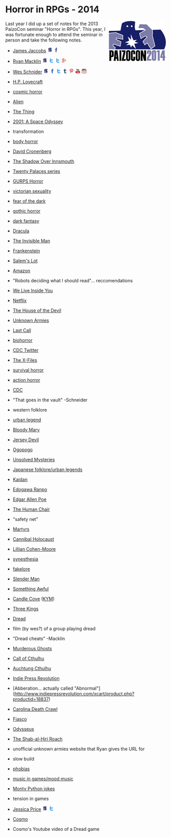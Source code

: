 Horror in RPGs - 2014
=====================
<img src="img/paizocon_2014.jpg" style="float:right" width="180" height="126">
Last year I did up a set of notes for the 2013 PaizoCon seminar "Horror in RPGs". This year, I was fortunate enough to attend the seminar in person and take the following notes.

- [James Jaccobs](http://bigfootcountryblog.blogspot.com/)
[<img src="img/paizo-32x32.png" height=16 width="16" />](http://paizo.com/people/JamesJacobs)
[<img src="img/facebook-32x32.png" height=16 width="16" />](https://www.facebook.com/james.jacobs.357)

- [Ryan Macklin](http://ryanmacklin.com/)
[<img src="img/paizo-32x32.png" height=16 width="16" />](http://paizo.com/people/RyanMacklin/profile)
[<img src="img/twitter-t-32x32.png" height=16 width="16" />](https://twitter.com/RyanMacklin)
[<img src="img/twitter-t-32x32.png" height=16 width="16" />](https://twitter.com/NightMacklin)
[<img src="img/google_plus-32x32.png" height=16 width="16" />](https://plus.google.com/+RyanMacklin)

- [Wes Schnider](http://www.wesschneider.com/blog/)
[<img src="img/paizo-32x32.png" height=16 width="16" />](http://paizo.com/people/FWesleySchneider)
[<img src="img/facebook-32x32.png" height=16 width="16" />](https://www.facebook.com/FWesleySchneider)
[<img src="img/twitter-t-32x32.png" height=16 width="16" />](http://www.twitter.com/FWesSchneider)
[<img src="img/tumblr-32x32.png" height=16 width="16" />](http://wesschneider.tumblr.com/)
[<img src="img/pinterest-32x32.png" height=16 width="16" />](http://pinterest.com/wesschneider/pins/)
[<img src="img/youtube-32x32.png" height=16 width="16" />](https://www.youtube.com/user/wesschneider1/videos)
[<img src="img/instagram-32x32.png" height=16 width="16" />](http://instagram.com/fwesschneider)


- [H.P. Lovecraft](http://en.wikipedia.org/wiki/H._P._Lovecraft)
- [cosmic horror](http://en.wikipedia.org/wiki/Cosmic_horror)
- [Alien](http://www.imdb.com/title/tt0078748/?ref_=fn_al_tt_1)
- [The Thing](http://www.imdb.com/title/tt0084787/?ref_=nv_sr_2)
- [2001: A Space Odyssey](http://www.imdb.com/title/tt0062622/?ref_=nv_sr_1)
- transformation
- [body horror](http://en.wikipedia.org/wiki/Body_horror)
- [David Cronenberg](http://en.wikipedia.org/wiki/David_Cronenberg)
- [The Shadow Over Innsmouth](http://en.wikisource.org/wiki/The_Shadow_Over_Innsmouth)
- [Twenty Palaces series](http://www.amazon.com/s/?_encoding=UTF8&camp=1789&creative=390957&field-keywords=harry%20connolly%2020%20palaces&linkCode=ur2&tag=pathfwiki-20&url=search-alias%3Daps&linkId=3DAWL76KXVUZMZJF)
- [GURPS Horror](http://www.sjgames.com/gurps/books/Horror/)
- [victorian sexuality](http://historyofsexuality.umwblogs.org/pre-20th-century/victorian-era-2/)
- [fear of the dark](http://en.wikipedia.org/wiki/Fear_of_the_dark)
- [gothic horror](http://en.wikipedia.org/wiki/Gothic_fiction)
- [dark fantasy](http://en.wikipedia.org/wiki/Dark_fantasy)
- [Dracula](http://en.wikisource.org/wiki/Dracula)
- [The Invisible Man](http://en.wikisource.org/wiki/Special:Search/The_Invisible_Man)
- [Frankenstein](http://en.wikisource.org/wiki/Special:Search/Frankenstein)
- [Salem's Lot](http://www.amazon.com/gp/product/B0019LV31E/ref=as_li_tl?ie=UTF8&camp=1789&creative=390957&creativeASIN=B0019LV31E&linkCode=as2&tag=pathfwiki-20&linkId=S2JZ4KNSIUOVJP4O)
- [Amazon](http://www.amazon.com/?_encoding=UTF8&camp=1789&creative=390957&linkCode=ur2&tag=pathfwiki-20&linkId=3NQP7PLIBZQAJITD)
- "Robots deciding what I should read"... reccomendations
- [We Live Inside You](http://www.amazon.com/gp/product/B006N0L708/ref=as_li_tl?ie=UTF8&camp=1789&creative=390957&creativeASIN=B006N0L708&linkCode=as2&tag=pathfwiki-20&linkId=4TQAGVNWRP34LZZV)
- [Netflix](https://www.netflix.com/)
- [The House of the Devil](http://www.imdb.com/title/tt1172994/?ref_=nv_sr_1)
- [Unknown Armies](http://ua.johntynes.com/)
- [Last Call](http://www.amazon.com/gp/product/B0099QYGOC/ref=as_li_tl?ie=UTF8&camp=1789&creative=390957&creativeASIN=B0099QYGOC&linkCode=as2&tag=pathfwiki-20&linkId=CWUCD4SHC6JWHWPL)
- [biohorror](http://www.monsterzine.com/200104/biohorror.php)
- [CDC Twitter](https://twitter.com/CDCgov)
- [The X-Files](http://www.imdb.com/title/tt0106179/)
- [survival horror](http://en.wikipedia.org/wiki/Survival_horror)
- [action horror](http://en.wikipedia.org/wiki/Category:Action_horror_films)
- [CDC](http://www.cdc.gov/)
- "That goes in the vault" -Schneider
- western folklore
- [urban legend](http://en.wikipedia.org/wiki/Urban_legend)
- [Bloody Mary](http://en.wikipedia.org/wiki/Bloody_Mary_(folklore))
- [Jersey Devil](http://en.wikipedia.org/wiki/Jersey_Devil)
- [Ogopogo](http://en.wikipedia.org/wiki/Ogopogo)
- [Unsolved Mysteries](http://www.imdb.com/title/tt0094574/?ref_=fn_al_tt_1)
- [Japanese folklore/urban legends](http://en.wikipedia.org/wiki/Japanese_urban_legend)
- [Kaidan](http://en.wikipedia.org/wiki/Kaidan)
- [Edogawa Ranpo](http://en.wikipedia.org/wiki/Edogawa_Ranpo)
- [Edgar Allen Poe](http://en.wikipedia.org/wiki/Edgar_Allan_Poe)
- [The Human Chair](http://books.google.com/books?id=-8l8G2PfKCAC&pg=PA1&source=gbs_toc_r&cad=4#v=onepage&q&f=false)
- "safety net"
- [Martyrs](http://www.imdb.com/title/tt1029234/?ref_=fn_al_tt_1)
- [Cannibal Holocaust](http://www.imdb.com/title/tt0078935/?ref_=fn_al_tt_1)
- [Lillian Cohen-Moore](http://www.lilliancohenmoore.com/)
- [synesthesia](http://en.wikipedia.org/wiki/Synesthesia)
- [fakelore](http://en.wikipedia.org/wiki/Fakelore)
- [Slender Man](http://knowyourmeme.com/memes/slender-man)
- [Something Awful](http://www.somethingawful.com/)
- [Candle Cove](http://ichorfalls.chainsawsuit.com/2009/03/15/candle-cove/) ([KYM](http://knowyourmeme.com/memes/candle-cove))
- [Three Kings](http://www.reddit.com/r/nosleep/comments/wbo0u/please_dont_actually_try_this/)
- [Dread](http://www.tiltingatwindmills.net/dread/index.html)
- film (by wes?) of a group playing dread
- "Dread cheats" -Macklin
- [Murderous Ghosts](http://theunstore.com/index.php/unstore/game/128)
- [Call of Cthulhu](http://en.wikipedia.org/wiki/Call_of_Cthulhu_(role-playing_game))
- [Auchtung Cthulhu](http://www.modiphius.com/achtung-cthulhu.html)
- [Indie Press Revolution](http://www.indiepressrevolution.com/)
- [Abberation... actually called "Abnormal"] (http://www.indiepressrevolution.com/xcart/product.php?productid=18837)
- [Carolina Death Crawl](http://www.bullypulpitgames.com/games/carolina-death-crawl/)
- [Fiasco](http://www.bullypulpitgames.com/games/fiasco/)
- [Odysseus](http://en.wikipedia.org/wiki/Odysseus)
- [The Shab-al-Hiri Roach](http://www.bullypulpitgames.com/games/roach/)
- unofficial unknown armies website that Ryan gives the URL for
- slow build
- [phobias](http://en.wikipedia.org/wiki/List_of_phobias)
- [music in games/mood music](http://www.reddit.com/r/rpg/comments/19jcid/the_ultimate_rpg_playlist_music_for_every_occasion/)
- [Monty Python jokes](http://www.kirupa.com/forum/showthread.php?1856-Monty-Python-Quotes!)
- tension in games
- [Jessica Price](http://jessicalprice.tumblr.com/)
[<img src="img/paizo-32x32.png" height=16 width="16" />](http://paizo.com/people/JessicaPrice)
[<img src="img/twitter-t-32x32.png" height=16 width="16" />](https://twitter.com/Delafina777)
- [Cosmo](http://paizo.com/people/Cosmo)
- Cosmo's Youtube video of a Dread game








